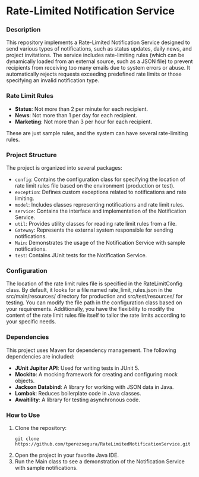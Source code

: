 # Rate-Limited Notification Service

### Description

This repository implements a Rate-Limited Notification Service designed to send various types of notifications, such as status updates, daily news, and project invitations. The service includes rate-limiting rules (which can be dynamically loaded from an external source, such as a JSON file) to prevent recipients from receiving too many emails due to system errors or abuse. It automatically rejects requests exceeding predefined rate limits or those specifying an invalid notification type.

### Rate Limit Rules

- **Status**: Not more than 2 per minute for each recipient.  
- **News**: Not more than 1 per day for each recipient.  
- **Marketing**: Not more than 3 per hour for each recipient.  

These are just sample rules, and the system can have several rate-limiting rules.

### Project Structure
The project is organized into several packages:  
- `config`: Contains the configuration class for specifying the location of rate limit rules file based on the environment (production or test).  
- `exception`: Defines custom exceptions related to notifications and rate limiting.  
- `model`: Includes classes representing notifications and rate limit rules.  
- `service`: Contains the interface and implementation of the Notification Service.  
- `util`: Provides utility classes for reading rate limit rules from a file.  
- `Gateway`: Represents the external system responsible for sending notifications.  
- `Main`: Demonstrates the usage of the Notification Service with sample notifications.  
- `test`: Contains JUnit tests for the Notification Service.

### Configuration

The location of the rate limit rules file is specified in the RateLimitConfig class. By default, it looks for a file named rate_limit_rules.json in the src/main/resources/ directory for production and src/test/resources/ for testing. You can modify the file path in the configuration class based on your requirements.  Additionally, you have the flexibility to modify the content of the rate limit rules file itself to tailor the rate limits according to your specific needs.

### Dependencies

This project uses Maven for dependency management. The following dependencies are included:

- **JUnit Jupiter API**: Used for writing tests in JUnit 5.  
- **Mockito**: A mocking framework for creating and configuring mock objects.  
- **Jackson Databind**: A library for working with JSON data in Java.  
- **Lombok**: Reduces boilerplate code in Java classes.  
- **Awaitility**: A library for testing asynchronous code.  

### How to Use

1. Clone the repository:
    ```
    git clone https://github.com/tperezsegura/RateLimitedNotificationService.git
    ```
2. Open the project in your favorite Java IDE.
3. Run the Main class to see a demonstration of the Notification Service with sample notifications.